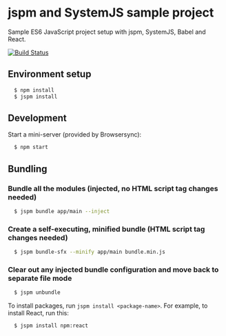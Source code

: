 # jspm and SystemJS sample project 
 
Sample ES6 JavaScript project setup with jspm, SystemJS, Babel and React.

[![Build Status](https://travis-ci.org/akikoo/systemjs-jspm-boilerplate.svg?branch=master)](https://travis-ci.org/akikoo/systemjs-jspm-boilerplate)

## Environment setup 

```sh
  $ npm install
  $ jspm install
```

## Development

Start a mini-server (provided by Browsersync):

```sh
  $ npm start
```

## Bundling 

### Bundle all the modules (injected, no HTML script tag changes needed)

```sh
  $ jspm bundle app/main --inject
```

### Create a self-executing, minified bundle (HTML script tag changes needed)
 
```sh
  $ jspm bundle-sfx --minify app/main bundle.min.js
```

### Clear out any injected bundle configuration and move back to separate file mode

```sh
  $ jspm unbundle
```

To install packages, run `jspm install <package-name>`. For example, to install React, run this:

```sh
  $ jspm install npm:react
```